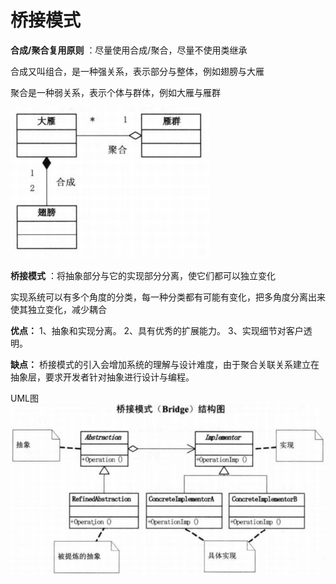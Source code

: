# 桥接模式

**合成/聚合复用原则** ：尽量使用合成/聚合，尽量不使用类继承

合成又叫组合，是一种强关系，表示部分与整体，例如翅膀与大雁

聚合是一种弱关系，表示个体与群体，例如大雁与雁群

![releationship](releationship.png)

**桥接模式** ：将抽象部分与它的实现部分分离，使它们都可以独立变化


实现系统可以有多个角度的分类，每一种分类都有可能有变化，把多角度分离出来使其独立变化，减少耦合

**优点：** 1、抽象和实现分离。 2、具有优秀的扩展能力。 3、实现细节对客户透明。

**缺点：** 桥接模式的引入会增加系统的理解与设计难度，由于聚合关联关系建立在抽象层，要求开发者针对抽象进行设计与编程。

UML图<br>
![bridge](bridge.png)